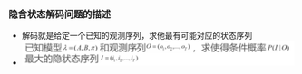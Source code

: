 ### 隐含状态解码问题的描述

* 解码就是给定一个已知的观测序列，求他最有可能对应的状态序列
* ![image-20230408103511645](%E7%8A%B6%E6%80%81%E8%A7%A3%E7%A0%81%E9%97%AE%E9%A2%98%E7%9A%84%E6%8F%8F%E8%BF%B0.assets/image-20230408103511645.png)
